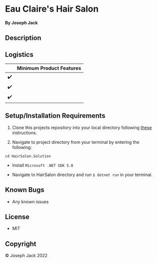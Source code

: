 # Eau Claire's Hair Salon

#### By Joseph Jack

## Description



## Logistics

|                    | Minimum Product Features |
| ------------------ | ------------------------ |
| :heavy_check_mark: |                          |
| :heavy_check_mark: |                          |
| :heavy_check_mark: |                          |

## Setup/Installation Requirements

1. Clone this projects repository into your local directory following [these](https://www.linode.com/docs/development/version-control/how-to-install-git-and-clone-a-github-repository/) instructions.

2. Navigate to project directory from your terminal by entering the following:

```
cd HairSalon.Solution
```

* Install `Microsoft .NET SDK 5.0`

* Navigate to HairSalon directory and run `$ dotnet run` in your terminal.



## Known Bugs

* Any known issues


## License

* MIT

## Copyright

&copy; Joseph Jack 2022

